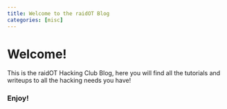 ```yaml
---
title: Welcome to the raidOT Blog
categories: [misc]
---
```

# Welcome!
This is the raidOT Hacking Club Blog, here you will find all the tutorials and writeups to all the hacking needs you have!

### Enjoy!
